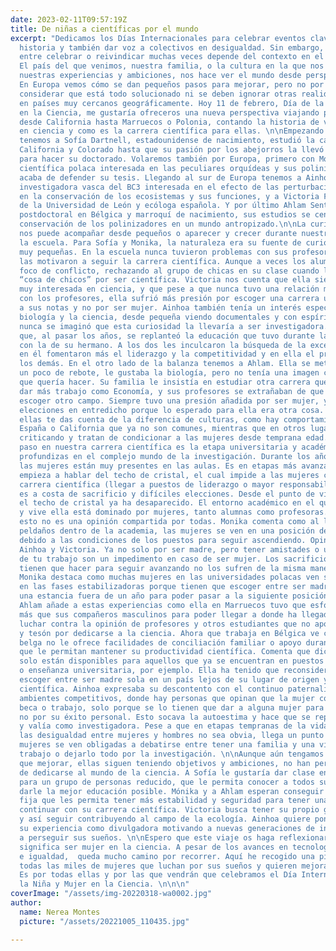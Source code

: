 ```yaml
---
date: 2023-02-11T09:57:19Z
title: De niñas a científicas por el mundo
excerpt: "Dedicamos los Días Internacionales para celebrar eventos clave en nuestra
  historia y también dar voz a colectivos en desigualdad. Sin embargo, la diferencia
  entre celebrar o reivindicar muchas veces depende del contexto en el que vivamos.
  El país del que venimos, nuestra familia, o la cultura en la que nos criamos marca
  nuestras experiencias y ambiciones, nos hace ver el mundo desde perspectivas distintas.
  En Europa vemos cómo se dan pequeños pasos para mejorar, pero no por ello podemos
  considerar que está todo solucionado ni se deben ignorar otras realidades que ocurren
  en países muy cercanos geográficamente. Hoy 11 de febrero, Día de la Niña y la Mujer
  en la Ciencia, me gustaría ofreceros una nueva perspectiva viajando por el globo
  desde California hasta Marruecos o Polonia, contando la historia de varias mujeres
  en ciencia y como es la carrera científica para ellas. \n\nEmpezando por California,
  tenemos a Sofía Dartnell, estadounidense de nacimiento, estudió la carrera entre
  California y Colorado hasta que su pasión por los abejorros la llevó a Cambridge
  para hacer su doctorado. Volaremos también por Europa, primero con Monika Lipinska,
  científica polaca interesada en las peculiares orquídeas y sus polinizadores que
  acaba de defender su tesis. Llegando al sur de Europa tenemos a Ainhoa Magrach,
  investigadora vasca del BC3 interesada en el efecto de las perturbaciones humanas
  en la conservación de los ecosistemas y sus funciones, y a Victoria Ferreiro, profesora
  de la Universidad de León y ecóloga española. Y por último Ahlam Sentil, investigadora
  postdoctoral en Bélgica y marroquí de nacimiento, sus estudios se centran en la
  conservación de los polinizadores en un mundo antropizado.\n\nLa curiosidad científica
  nos puede acompañar desde pequeños o aparecer y crecer durante nuestro paso por
  la escuela. Para Sofía y Monika, la naturaleza era su fuente de curiosidad desde
  muy pequeñas. En la escuela nunca tuvieron problemas con sus profesores, los cuales
  las motivaron a seguir la carrera científica. Aunque a veces los alumnos eran el
  foco de conflicto, rechazando al grupo de chicas en su clase cuando la tarea era
  “cosa de chicos” por ser científica. Victoria nos cuenta que ella siempre estuvo
  muy interesada en ciencia, y que pese a que nunca tuvo una relación muy cercana
  con los profesores, ella sufrió más presión por escoger una carrera u otra debido
  a sus notas y no por ser mujer. Ainhoa también tenía un interés especial por la
  biología y la ciencia, desde pequeña viendo documentales y con espíritu explorador,
  nunca se imaginó que esta curiosidad la llevaría a ser investigadora. Ainhoa destaca
  que, al pasar los años, se replanteó la educación que tuvo durante la infancia comparada
  con la de su hermano. A los dos les inculcaron la búsqueda de la excelencia, pero
  en él fomentaron más el liderazgo y la competitividad y en ella el preocuparse por
  los demás. En el otro lado de la balanza tenemos a Ahlam. Ella se metió en ciencia
  un poco de rebote, le gustaba la biología, pero no tenía una imagen clara de lo
  que quería hacer. Su familia le insistía en estudiar otra carrera que le pudiera
  dar más trabajo como Economía, y sus profesores se extrañaban de que no quisiera
  escoger otro campo. Siempre tuvo una presión añadida por ser mujer, y ponían sus
  elecciones en entredicho porque lo esperado para ella era otra cosa. Hablando con
  ellas te das cuenta de la diferencia de culturas, como hay comportamientos que en
  España o California que ya no son comunes, mientras que en otros lugares siguen
  criticando y tratan de condicionar a las mujeres desde temprana edad. \n\nEl siguiente
  paso en nuestra carrera científica es la etapa universitaria y académica, donde
  profundizas en el complejo mundo de la investigación. Durante los años de universidad,
  las mujeres están muy presentes en las aulas. Es en etapas más avanzadas donde se
  empieza a hablar del techo de cristal, el cual impide a las mujeres continuar su
  carrera científica (llegar a puestos de liderazgo o mayor responsabilidad) si no
  es a costa de sacrificio y difíciles elecciones. Desde el punto de vista de Sofía
  el techo de cristal ya ha desaparecido. El entorno académico en el que ha vivido
  y vive ella está dominado por mujeres, tanto alumnas como profesoras. Sin embargo,
  esto no es una opinión compartida por todas. Monika comenta como al llegar a ciertos
  peldaños dentro de la academia, las mujeres se ven en una posición de desventaja
  debido a las condiciones de los puestos para seguir ascendiendo. Opinión que comparten
  Ainhoa y Victoria. Ya no solo por ser madre, pero tener amistades o una vida fuera
  de tu trabajo son un impedimento en caso de ser mujer. Los sacrificios que las mujeres
  tienen que hacer para seguir avanzando no los sufren de la misma manera los hombres.
  Monika destaca como muchas mujeres en las universidades polacas ven su carrera estancada
  en las fases estabilizadoras porque tienen que escoger entre ser madres o hacer
  una estancia fuera de un año para poder pasar a la siguiente posición académica.
  Ahlam añade a estas experiencias como ella en Marruecos tuvo que esforzarse mucho
  más que sus compañeros masculinos para poder llegar a donde ha llegado. Tuvo que
  luchar contra la opinión de profesores y otros estudiantes que no apoyaban su esfuerzo
  y tesón por dedicarse a la ciencia. Ahora que trabaja en Bélgica ve como el gobierno
  belga no le ofrece facilidades de conciliación familiar o apoyo durante la maternidad,
  que le permitan mantener su productividad científica. Comenta que dichas facilidades
  solo están disponibles para aquellos que ya se encuentran en puestos fijos en investigación
  o enseñanza universitaria, por ejemplo. Ella ha tenido que reconsiderar sus prioridades,
  escoger entre ser madre sola en un país lejos de su lugar de origen y su ambición
  científica. Ainhoa expresaba su descontento con el continuo paternalismo en ciertos
  ambientes competitivos, donde hay personas que opinan que la mujer consigue un proyecto,
  beca o trabajo, solo porque se lo tienen que dar a alguna mujer para ser paritario,
  no por su éxito personal. Esto socava la autoestima y hace que se replantee su trabajo
  y valía como investigadora. Pese a que en etapas tempranas de la vida de una investigadora
  las desigualdad entre mujeres y hombres no sea obvia, llega un punto en el que las
  mujeres se ven obligadas a debatirse entre tener una familia y una vida fuera del
  trabajo o dejarlo todo por la investigación. \n\nAunque aún tengamos muchas cosas
  que mejorar, ellas siguen teniendo objetivos y ambiciones, no han perdido las ganas
  de dedicarse al mundo de la ciencia. A Sofía le gustaría dar clase en la universidad
  para un grupo de personas reducido, que le permita conocer a todos sus alumnos y
  darle la mejor educación posible. Mónika y a Ahlam esperan conseguir una posición
  fija que les permita tener más estabilidad y seguridad para tener una familia y
  continuar con su carrera científica. Victoria busca tener su propio grupo de investigación
  y así seguir contribuyendo al campo de la ecología. Ainhoa quiere poner en práctica
  su experiencia como divulgadora motivando a nuevas generaciones de investigadoras
  a perseguir sus sueños. \n\nEspero que este viaje os haga reflexionar sobre lo que
  significa ser mujer en la ciencia. A pesar de los avances en tecnología, oportunidades
  e igualdad,  queda mucho camino por recorrer. Aquí he recogido una pincelada de
  todas las miles de mujeres que luchan por sus sueños y quieren mejorar este mundo.
  Es por todas ellas y por las que vendrán que celebramos el Día Internacional de
  la Niña y Mujer en la Ciencia. \n\n\n"
coverImage: "/assets/img-20220318-wa0002.jpg"
author:
  name: Nerea Montes
  picture: "/assets/20221005_110435.jpg"

---
```


